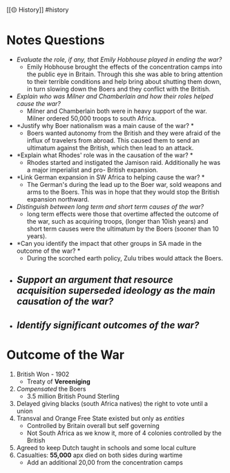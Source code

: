[[🟡 History]] #history 


# Notes Questions

- *Evaluate the role, if any, that Emily Hobhouse played in ending the war?* 
	- Emily Hobhouse brought the effects of the concentration camps into the public eye in Britain. Through this she was able to bring attention to their terrible conditions and help bring about shutting them down, in turn slowing down the Boers and they conflict with the British. 
- *Explain who was Milner and Chamberlain and how their roles helped cause the war?* 
	- Milner and Chamberlain both were in heavy support of the war. Milner ordered 50,000 troops to south Africa. 
- *Justify why Boer nationalism was a main cause of the war? *
	- Boers wanted autonomy from the British and they were afraid of the influx of travelers from abroad. This caused them to send an ultimatum against the British, which then lead to an attack. 
- *Explain what Rhodes' role was in the causation of the war? *
	- Rhodes started and instigated the Jamison raid. Additionally he was a major imperialist and pro- British expansion. 
- *Link German expansion in SW Africa to helping cause the war? *
	- The German's during the lead up to the Boer war, sold weapons and arms to the Boers. This was in hope that they would stop the British expansion northward. 
- *Distinguish between long term and short term causes of the war?*
	- long term effects were those that overtime affected the outcome of the war, such as acquiring troops, (longer than 10ish years) and short term causes were the ultimatum by the Boers (sooner than 10 years).
- *Can you identify the impact that other groups in SA made in the outcome of the war? *
	- During the scorched earth policy, Zulu tribes would attack the Boers. 
- *Support an argument that resource acquisition superseded ideology as the main causation of the war?* 
	- 
- *Identify significant outcomes of the war?*
	- 


# Outcome of the War 

1. British Won - 1902
	- Treaty of **Vereeniging**
2. *Compensated* the Boers 
	- 3.5 million British Pound Sterling 
3. Delayed giving blacks (south Africa natives) the right to vote until a union 
4. Transval and Orange Free State existed but only as *entities* 
	- Controlled by Britain overall but self governing 
	- Not South Africa as we know it, more of 4 colonies controlled by the British
5. Agreed to keep Dutch taught in schools and some local culture
6. Casualties: **55,000** apx died on both sides during wartime 
	- Add an additional 20,00 from the concentration camps